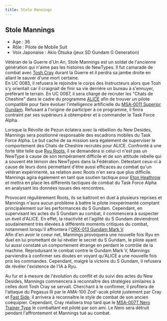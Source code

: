 ```yaml
---
title: Stole Mannings
---
```


Stole Mannings
--------------





* Age : 36
* Rôle : Pilote de Mobile Suit
* Voix Japonaise : Akio Ôtsuka (jeux SD Gundam G Generation)


Vétéran de la Guerre d'Un An, Stole Mannings est un soldat de l'ancienne génération qui n'aime pas les histoires de NewTypes. Il fut camarade de combat avec [Tosh Cray](uc/gundam-sentinel/tosh-cray.html) durant la Guerre et il perdra sa jambe droite en allant le sauver d'une mort certaine.   
En UC 0085, il refusera le rejoindre le corps des Instructeurs alors que Tosh s'y orientait car il craignait de finir sa vie derrière un bureau à s'ennuyer, préférant le terrain. En UC 0087, il sera chargé de recruter les "Chats de Cheshire" dans le cadre du programme [ALICE](uc/gundam-sentinel/alice.html) afin de trouver un pilote compatible pour faire évoluer l'intelligence artificielle du [MSA-0011 Superior Gundam](uc/gundam-sentinel/msa-0011-s-gundam.html). Refusant à l'origine de participer à ce programme, il finira contraint par ses supérieurs à obtempérer et à commander le Task Force Alpha.


Lorsque la Révolte de Pezun éclatera avec la rébellion du New Desides, Mannings sera positionné responsable des escadrons mobiles du Task Force Alpha. Le but caché de sa mission sera également de superviser le comportement des Chats de Cheshire recrutés pour ALICE. Confronté à une forte tête telle que [Ryu Roots](uc/gundam-sentinel/ryu-roots.html), il se demandera si celui-ci n'est pas un NewType à cause de son tempérament difficile et de son attitude rebelle qui a souvent été témoin des NewTypes dans la Fédération. Détestant ceux-ci à cause de leurs dons permettant d'être aussi efficaces au combat qu'un vétéran expérimenté, sa relation avec Roots n'en sera que plus difficile.   
Mannings agira également en tant que soutien tactique pour [Eton Heathrow](uc/gundam-sentinel/eton-heathrow.html) et mettra en place les différents tactiques de combat du Task Force Alpha en analysant les données issues des rencontres.


Provocant régulièrement Roots, ils se battront en duel à plusieurs reprises et Mannings n'aura aucun problème à battre le pilote inexpérimenté comptant principalement sur les performances du S Gundam. Cependant, en supervisant les actes du S Gundam au combat, il commencera à suspecter un éveil d'ALICE. En effet, la réactivité et l'agilité du S Gundam deviendront soudainement très élevées à différents moments critiques du combat, notamment lorsqu'il affrontera l'[ORX-013 Gundam Mark V](uc/gundam-sentinel/orx-013-gundam-mk-v.html).   
Afin d'en avoir le coeur net, Mannings provoquera une nouvelle fois Ryu en duel en lui promettant de lui révéler le secret du S Gundam, le pilote ayant lui aussi constaté un comportement étrange en perdant le contrôle de la machine. Reproduisant le combat contre le Gundam Mark V, Mannings parviendra à confirmer ses doutes en voyant qu'ALICE a une nouvelle fois pris les commandes. Cependant, malgré la victoire du S Gundam, il refusera de révéler l'existence de l'IA à Ryu.


Au fur et à mesure de l'évolution du conflit et du suivi des actes du New Desides, Mannings commencera à reconnaître des stratégies similaires à celles dont Tosh Cray se servait. Cherchant à le confirmer, il profitera de l'attaque du Pegasus III par le AMA-100 Zod'-acok piloté justement par Cray et [Fast Side](uc/gundam-sentinel/fast-side.html), il arrivera à reconnaître le style de combat de son ancien coéquipier. Cependant, Cray réalisera trop tard que le [MSA-007T Nero Trainer Type](uc/gundam-sentinel/msa-007t-nero-trainer-type.html) le combattant est piloté par son ami. Le Nero sera détruit pendant l'affrontement et Mannings tué au combat.

